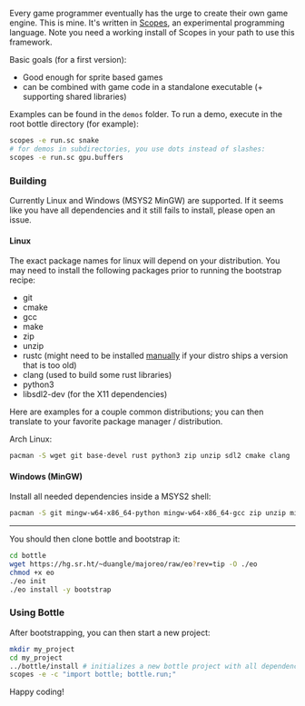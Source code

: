 Every game programmer eventually has the urge to create their own game engine. This is mine. It's written in [Scopes](http://scopes.rocks/), an experimental programming language. Note you need a working install of Scopes in your path to use this framework.

Basic goals (for a first version):
- Good enough for sprite based games
- can be combined with game code in a standalone executable (+ supporting shared libraries)

Examples can be found in the `demos` folder. To run a demo, execute in the root bottle directory (for example): 

``` sh
scopes -e run.sc snake
# for demos in subdirectories, you use dots instead of slashes:
scopes -e run.sc gpu.buffers
```

### Building
Currently Linux and Windows (MSYS2 MinGW) are supported. If it seems like you have all dependencies and it still fails to install, please open an issue.

#### Linux

The exact package names for linux will depend on your distribution. 
You may need to install the following packages prior to running the bootstrap recipe:
- git
- cmake
- gcc
- make
- zip
- unzip
- rustc (might need to be installed [manually](https://www.rust-lang.org/tools/install) if your distro ships a version that is too old)
- clang (used to build some rust libraries)
- python3
- libsdl2-dev (for the X11 dependencies)

Here are examples for a couple common distributions; you can then translate to your favorite package manager / distribution.

Arch Linux:
```sh
pacman -S wget git base-devel rust python3 zip unzip sdl2 cmake clang
```

#### Windows (MinGW)

Install all needed dependencies inside a MSYS2 shell:
``` sh
pacman -S git mingw-w64-x86_64-python mingw-w64-x86_64-gcc zip unzip mingw-w64-x86_64-7zip mingw-w64-x86_64-make mingw-w64-x86_64-rust mingw-w64-x86_64-clang mingw-w64-x86_64-cmake
```

---

You should then clone bottle and bootstrap it:
``` sh
cd bottle
wget https://hg.sr.ht/~duangle/majoreo/raw/eo?rev=tip -O ./eo
chmod +x eo
./eo init
./eo install -y bootstrap
```

### Using Bottle

After bootstrapping, you can then start a new project:
``` sh
mkdir my_project
cd my_project
../bottle/install # initializes a new bottle project with all dependencies
scopes -e -c "import bottle; bottle.run;"
```

Happy coding!

